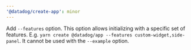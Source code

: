 ```yaml
---
'@datadog/create-app': minor
---
```


Add `--features` option.
This option allows initializing with a specific set of features.
E.g. `yarn create @datadog/app --features custom-widget,side-panel`.
It cannot be used with the `--example` option.

